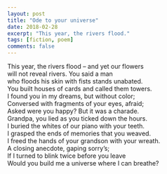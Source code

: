```yaml
---
layout: post
title: "Ode to your universe"
date: 2018-02-28
excerpt: "This year, the rivers flood."
tags: [fiction, poem]
comments: false
---
```


This year, the rivers flood – and yet our flowers <br>
will not reveal rivers. You said a man <br>
who floods his skin with fists stands unabated.<br>
You built houses of cards and called them towers.<br>
I found you in my dreams, but without color;<br>
Conversed with fragments of your eyes, afraid;<br>
Asked were you happy? But it was a charade.<br>
Grandpa, you lied as you ticked down the hours.<br>
I buried the whites of our piano with your teeth.<br>
I grasped the ends of memories that you weaved.<br>
I freed the hands of your grandson with your wreath.<br>
A closing anecdote, gaping sorry’s;<br>
If I turned to blink twice before you leave<br>
Would you build me a universe where I can breathe?<br>